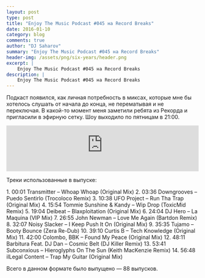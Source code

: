 ```yaml
---
layout: post
type: post
title: "Enjoy The Music Podcast #045 на Record Breaks"
date: 2016-01-10
category: blog
comments: true
author: "DJ Saharov"
summary: "Enjoy The Music Podcast #045 на Record Breaks"
header-img: /assets/png/six-years/header.png
excerpt: |
    Enjoy The Music Podcast #045 на Record Breaks
description: |
    Enjoy The Music Podcast #045 на Record Breaks
---
```


<p>
<span class="firstcharacter">П</span>одкаст появился, как личная потребность в миксах, которые мне бы хотелось слушать от начала до конца, не перематывая и не переключая. В какой-то момент меня заметили ребята из Рекорда и пригласили в эфирную сетку. Шоу выходило по пятницам в 21:00.
</p>

<iframe width="100%" height="120" src="https://player-widget.mixcloud.com/widget/iframe/?hide_cover=1&feed=%2Fdjsaharovofficial%2Fenjoy-the-music-podcast-045%2F" frameborder="0" allow="encrypted-media; fullscreen; autoplay; idle-detection; speaker-selection; web-share;" ></iframe>

<p>Треки использованные в выпуске:</p>
1. 00:01 Transmitter – Whoap Whoap (Original Mix)
2. 03:36 Downgrooves – Puedo Sentirlo (Trocoloco Remix)
3. 10:38 UFO Project – Run Tha Trap (Original Mix)
4. 15:54 Tommie Sunshine & Kandy – Wip Drop (ToxicMid Remix) 
5. 19:04 Deibeat – Blaxploitation (Original Mix)
6. 24:04 DJ Hero – La Maquina (VIP Mix)
7. 26:55 John Newman – Love Me Again (Bartdon Remix)
8. 32:07 Noisy Slacker – I Keep Push It On (Original Mix)
9. 35:35 Tujamo – Booty Bounce (Zera Re-Dub)
10. 39:10 Curtis B – Tech Knowledge (Original Mix)
11. 42:00 Colombo, BBK – Found My Peace (Original Mix)
12. 48:11 Barbitura Feat. DJ Dan – Cosmic Belt (DJ Killer Remix)
13. 53:41 Subconxious – Hieroglyphs On The Sun (Keith MacKenzie Remix)
14. 56:48 ilLegal Content – Trap My Guitar (Original Mix)

<p>Всего в данном формате было выпущено &mdash; 88 выпусков.</p>